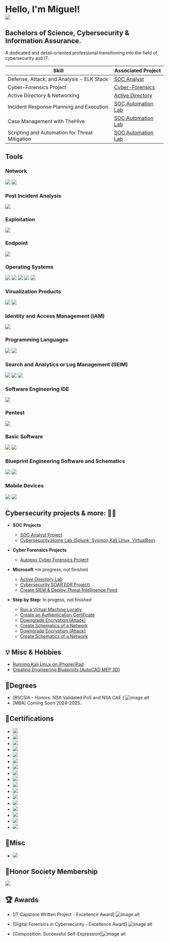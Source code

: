 <h1>Hello, I'm Miguel! <br/><a 
<a href="https://linkedin.com"><img src="https://img.shields.io/badge/-LinkedIn-0072b1?&style=for-the-badge&logo=linkedin&logoColor=white" /></a>

<h2>Bachelors of Science, Cybersecurity & Information Assurance.</h2>

A dedicated and detail-oriented professional transitioning into the field of cybersecurity and IT.

| Skill                                         | Associated Project         |
|-----------------------------------------------|----------------------------|
| Defense, Attack, and Analysis - ELK Stack        | [SOC Analyst](https://github.com/Miguel-Manriquez-Tapia/SOC-Analyst-Project) |
| Cyber-Forensics Project                         | [Cyber-Forensics](https://github.com/Miguel-Manriquez-Tapia/Cyber-Forensic-Project) |
| Active Directory & Networking                          | [Active Directory](https://github.com/Miguel-Manriquez-Tapia/Active-Directory-Project) |
| Incident Response Planning and Execution      | [SOC Automation Lab](#) |
| Case Management with TheHive                  | [SOC Automation Lab](#) |
| Scripting and Automation for Threat Mitigation | [SOC Automation Lab](#) |


## Tools


### Network
<div>
    <img src="https://img.shields.io/badge/-Wireshark-1679A7?&style=for-the-badge&logo=Wireshark&logoColor=white" />
<img src="https://img.shields.io/badge/-Nmap-4B275F?&style=for-the-badge&logo=Nmap&logoColor=white" />

### Post Incident Analysis
 <img src="https://img.shields.io/badge/-Autopsy_Forensic_Tool-0078D4?style=for-the-badge&logo=data:image/png;base64,iVBORw0KGgoAAAANSUhEUgAAABAAAAAQCAMAAAAoLQ9TAAAAM1BMVEUAAAD////o6OiDg4NtbW3u7u7IyMj39/fW1tb5+fnz8/NISEjR0dGsrKx8fHzm5uaVlZVvRxgJAAAACXBIWXMAAABIAAAASABGyWs+AAAAMUlEQVQYlWNgwAL6/2HlZgZGKiAuDFXR2di7duB2YsiMUw5JAoLkoApRYMDANNAAGmXBsAebjC2kAAAAASUVORK5CYII=&logoColor=white" />
<div>

    
### Exploitation
<img src="https://img.shields.io/badge/-Mythic-FF0000?&style=for-the-badge&logo=Mythic&logoColor=white" />



</div>

### Endpoint
<div>
    <img src="https://img.shields.io/badge/-Microsoft_Defender-00A4EF?&style=for-the-badge&logo=Microsoft&logoColor=white" />



</div>

### Operating Systems
<img src="https://img.shields.io/badge/-Ubuntu-E95420?style=for-the-badge&logo=Ubuntu&logoColor=white" />
<img src="https://img.shields.io/badge/-Kali_Linux-5A2D81?style=for-the-badge&logo=Kali-Linux&logoColor=white" />
<img src="https://img.shields.io/badge/-Windows_10-0078D6?style=for-the-badge&logo=Windows&logoColor=white" />
<img src="https://img.shields.io/badge/-Windows_11-0078D6?style=for-the-badge&logo=Windows&logoColor=white" />
<img src="https://img.shields.io/badge/-macOS_Sonoma-000000?style=for-the-badge&logo=Apple&logoColor=white" />


### Virualization Products
<img src="https://img.shields.io/badge/-Oracle_VM-F80000?style=for-the-badge&logo=Oracle&logoColor=white" />
<img src="https://img.shields.io/badge/-VMware_Workstation_17_Player-607078?style=for-the-badge&logo=VMware&logoColor=white" />


### Identity and Access Management (IAM)
<img src="https://img.shields.io/badge/-Microsoft_Active_Directory-0078D4?style=for-the-badge&logo=Microsoft&logoColor=white" />

### Programming Languages
<img src="https://img.shields.io/badge/-Python-3776AB?style=for-the-badge&logo=Python&logoColor=white" />
<img src="https://img.shields.io/badge/-SQL-003B57?style=for-the-badge&logo=MySQL&logoColor=white" />


### Search and Analytics or Log Management (SEIM)
<img src="https://img.shields.io/badge/-Kibana-005571?style=for-the-badge&logo=Kibana&logoColor=white" />
<img src="https://img.shields.io/badge/-Elasticsearch-005571?style=for-the-badge&logo=Elasticsearch&logoColor=white" />
      <img src="https://img.shields.io/badge/-Splunk-000000?&style=for-the-badge&logo=Splunk&logoColor=white" />

### Software Engineering IDE
<img src="https://img.shields.io/badge/-PyCharm-000000?style=for-the-badge&logo=JetBrains&logoColor=white" />

### Pentest
<img src="https://img.shields.io/badge/-OWASP_ZAP-7C4DFF?style=for-the-badge&logo=OWASP&logoColor=white" />

### Basic Software
<img src="https://img.shields.io/badge/-Microsoft_Office-217346?style=for-the-badge&logo=Microsoft&logoColor=white" />
<img src="https://img.shields.io/badge/-LibreOffice-18A303?style=for-the-badge&logo=LibreOffice&logoColor=white" />

### Blueprint Engineering Software and Schematics
<img src="https://img.shields.io/badge/-AutoCAD MEP 3D-FF6600?style=for-the-badge&logo=Electrical&logoColor=black" />
<img src="https://img.shields.io/badge/-Draw.io-FF6600?style=for-the-badge&logo=Electrical&logoColor=black" />

### Mobile Devices
<img src="https://img.shields.io/badge/-iPhone-000000?style=for-the-badge&logo=Apple&logoColor=white" />
<img src="https://img.shields.io/badge/-Android-3DDC84?style=for-the-badge&logo=Android&logoColor=white" />









<h2> Cybersecurity projects & more: 👨‍💻</h2>

- <b>SOC Projects</b>
  - [SOC Analyst Project](https://github.com/CyberSecAmericas/SOC-Analyst-Project)
  -  [Cybersecurity Home Lab (Splunk, Sysmon,Kali Linux, VirtualBox)](https://)

- <b>Cyber Forensics Projects</b>
  - [Autopsy Cyber Forensics Project](https://github.com/Miguel-Manriquez-Tapia/Cyber-Forensic-Project/blob/main/README.md)


- <b>Microsoft</b>
  *In progress, not finished
  - [Active Directory Lab](https://github.com/Miguel-Manriquez-Tapia/Active-Directory-Project) 
  - [Cybersecurity SOAR EDR Project)](https://github.com)
  - [Create SIEM & Deploy Threat Intelligence Feed](https://github.com)

- <b>Step by Step:</b>
  In progess, not finished
  - [Run a Virtual Machine Locally](https://github.com)
  - [Create an Authentication Certificate](https://github.com)
  - [Downgrade Encryption (Attack)](https://github.com)
  - [Create Schematics of a Network](https://github.com)
  - [Downgrade Encryption (Attack)](https://github.com)
  - [Create Schematics of a Network](https://github.com)
 
<h2>💡 Misc & Hobbies</h2>

  - [Running Kali Linux on iPhone/iPad](https://www.youtube.com)
  - [Creating Engineering Blueprints (AutoCAD MEP 3D)](https://www.youtube.com)

<h2> 📃Degrees</h2>
  
  - [BSCSIA - Honors: NSA Validated PoS and NSA CAE ] ![image alt](https://github.com/Miguel-Manriquez-Tapia/Miguel-Manriquez-Tapia/blob/main/Screenshot%202024-09-18%20185333.png)
  - [MBA] Coming Soon 2024-2025..


<h2> 📃Certifications</h2>

  - <img src="https://img.shields.io/badge/-CompTIA_PenTest%2B-FF6600?style=for-the-badge&logo=CompTIA&logoColor=white" />
  - <img src="https://img.shields.io/badge/-CompTIA_Cybersecurity_Analyst_CySA%2B-00A3E0?style=for-the-badge&logo=CompTIA&logoColor=white" />
  - <img src="https://img.shields.io/badge/-CompTIA_Network_Security_Professional-FF9900?style=for-the-badge&logo=CompTIA&logoColor=white" />
  - <img src="https://img.shields.io/badge/-DataQuest-1F6FEB?style=for-the-badge&logo=Dataquest&logoColor=white" />
  - <img src="https://img.shields.io/badge/NSLS_Foundations_of_Leadership_Certificate-000000?style=for-the-badge&logo=The%20National%20Society%20of%20Leadership%20and%20Success&logoColor=white" />
  - <img src="https://img.shields.io/badge/-CompTIA_Project%2B-0056A0?style=for-the-badge&logo=CompTIA&logoColor=white" />
  - <img src="https://img.shields.io/badge/-Mastercard_Cybersecurity_Job_Simulation-000000?style=for-the-badge&logo=Forage&logoColor=white" />
  - <img src="https://img.shields.io/badge/-Linux_Essentials_Certification-FF9900?style=for-the-badge&logo=Linux%20Professional%20Institute&logoColor=white" />
  - <img src="https://img.shields.io/badge/NSLS_Orientation_and_Leadership_Training_Certificate-000000?style=for-the-badge&logo=The%20National%20Society%20of%20Leadership%20and%20Success&logoColor=white" />
  - <img src="https://img.shields.io/badge/-CompTIA_Security%2B-003F6C?style=for-the-badge&logo=CompTIA&logoColor=white" />
  - <img src="https://img.shields.io/badge/-Introduction_to_SQL-FF5722?style=for-the-badge&logo=Sololearn&logoColor=white" />
  - <img src="https://img.shields.io/badge/-Secure_Infrastructure_Specialist-7D7D7D?style=for-the-badge&logo=CompTIA&logoColor=white" />
  - <img src="https://img.shields.io/badge/-CompTIA_Network%2B-0056A0?style=for-the-badge&logo=CompTIA&logoColor=white" />
  - <img src="https://img.shields.io/badge/-IT_Operations_Specialist-003F6C?style=for-the-badge&logo=CompTIA&logoColor=white" />
  - <img src="https://img.shields.io/badge/-CompTIA_A%2B-0056A0?style=for-the-badge&logo=CompTIA&logoColor=white" />
  - <img src="https://img.shields.io/badge/-ITIL_Foundation_Certificate_in_IT_Service_Management_V4-003B7D?style=for-the-badge&logo=PeopleCert&logoColor=white" />
  - <img src="https://img.shields.io/badge/-Google_IT_Support-4285F4?style=for-the-badge&logo=Google&logoColor=white" />

<h2> 📃Misc</h2>

  - <img src="https://img.shields.io/badge/-Linux_Fundamentals_TryHackMe-00A300?style=for-the-badge&logo=Linux&logoColor=white" />





  
<h2> 📃Honor Society Membership</h2>
  <img src="https://img.shields.io/badge/-National Society_of_Leadership_(NSLS)_Member-000000?style=for-the-badge&logo=The%20National%20Society%20of%20Leadership%20and%20Success&logoColor=white" />


    
<h2> 🏆 Awards</h2>

  - [IT Capstone Written Project - Excellence Award] ![image alt](https://github.com/Miguel-Manriquez-Tapia/Miguel-Manriquez-Tapia/blob/main/x.jpg)
  
  - [Digital Forensics in Cybersecurity - Excellence Award] ![image alt](https://github.com/Miguel-Manriquez-Tapia/Miguel-Manriquez-Tapia/blob/main/Screenshot%202024-09-19%20024024.png)
  
  - [Composition: Successful Self-Expression]![image alt](https://github.com/Miguel-Manriquez-Tapia/Miguel-Manriquez-Tapia/blob/main/Screenshot%202024-09-19%20024059.png)
  
